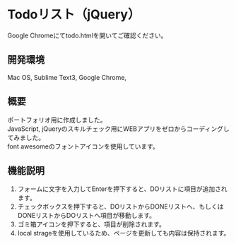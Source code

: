 # Todoリスト（jQuery）
Google Chromeにてtodo.htmlを開いてご確認ください。

## 開発環境
Mac OS, Sublime Text3, Google Chrome, 

## 概要
ポートフォリオ用に作成しました。<br>
JavaScript, jQueryのスキルチェック用にWEBアプリをゼロからコーディングしてみました。<br>
font awesomeのフォントアイコンを使用しています。

## 機能説明
1. フォームに文字を入力してEnterを押下すると、DOリストに項目が追加されます。<br>
1. チェックボックスを押下すると、DOリストからDONEリストへ、もしくはDONEリストからDOリストへ項目が移動します。<br>
1. ゴミ箱アイコンを押下すると、項目が削除されます。<br>
1. local strageを使用しているため、ページを更新しても内容は保持されます。
